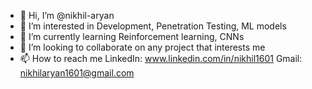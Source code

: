 - 👋 Hi, I’m @nikhil-aryan
- 👀 I’m interested in Development, Penetration Testing, ML models
- 🌱 I’m currently learning Reinforcement learning, CNNs
- 💞️ I’m looking to collaborate on any project that interests me
- 📫 How to reach me LinkedIn: www.linkedin.com/in/nikhil1601 Gmail: nikhilaryan1601@gmail.com

<!---
nikhil-aryan/nikhil-aryan is a ✨ special ✨ repository because its `README.md` (this file) appears on your GitHub profile.
You can click the Preview link to take a look at your changes.
--->
